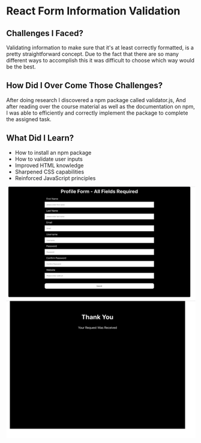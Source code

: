 # React Form Information Validation 

## Challenges I Faced? 

Validating information to make sure that it's at least correctly formatted, is a pretty straightforward concept. Due to the fact that there are so many different ways to accomplish this it was difficult to choose which way would be the best.

## How Did I Over Come Those Challenges? 

After doing research I discovered a npm package called validator.js, And after reading over the course material as well as the documentation on npm, I was able to efficiently and correctly implement the package to complete the assigned task.

## What Did I Learn?

* How to install an npm package
* How to validate user inputs
* Improved HTML knowledge 
* Sharpened CSS capabilities
* Reinforced JavaScript principles 


![ReactValidationForm1.png](ReactValidationForm1.png)
![ReactValidationForm2.png](ReactValidationForm2.png)
